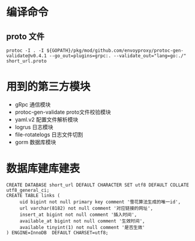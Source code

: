 # 编译命令
## proto 文件
```shell script
protoc -I . -I ${GOPATH}/pkg/mod/github.com/envoyproxy/protoc-gen-validate@v0.4.1 --go_out=plugins=grpc:. --validate_out="lang=go:./" short_url.proto
```

# 用到的第三方模块
- gRpc 通信模块
- protoc-gen-validate proto文件校验模块
- yaml.v2 配置文件解析模块
- logrus 日志模块
- file-rotatelogs 日志文件切割
- gorm 数据库模块

# 数据库建库建表
```mysql
CREATE DATABASE short_url DEFAULT CHARACTER SET utf8 DEFAULT COLLATE utf8_general_ci; 
CREATE TABLE links (
     uid bigint not null primary key comment '雪花算法生成的唯一id',
     url varchar(8182) not null comment '对应链接的网址',
     insert_at bigint not null comment '插入时间',
     available_at bigint not null comment '生效时间',
     available tinyint(1) not null comment '是否生效'
) ENGINE=InnoDB  DEFAULT CHARSET=utf8;
```